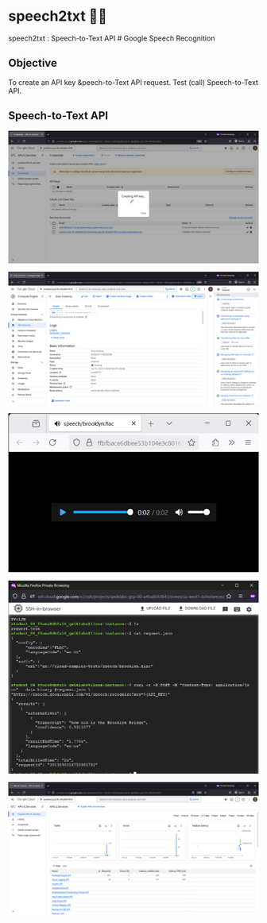 # speech2txt 🦻📑
speech2txt : Speech-to-Text API # Google Speech Recognition


## Objective
To create an API key &peech-to-Text API request.
Test (call) Speech-to-Text API.


## Speech-to-Text API


![speech2txt001.png](./media/speech2txt001.png)

![speech2txt002.png](./media/speech2txt002.png)

[![speech2txt003.png](./media/speech2txt003.png)](https://ffc206f845a01ea6721200905f6aa18ce6b47859484c900d8e2b629-apidata.googleusercontent.com/download/storage/v1/b/cloud-samples-tests/o/speech%2Fbrooklyn.flac?jk=AXbWWmm1UHtsmNYQ69lFGZeOtm23sdgK95znXPEC6x9Cw1KIE8XjCi61DMYsYxC58ZSHTwiRy93pnaUCSQMa-CcEXuCyTArgo-m_6IuBeNiM86kcOtgMctALph8nzxSWdJw1fVGgdtRhKCN_DzVmWANEKqwBJtjlQ8j0TFpxnc-ceW47foOXqS8DCxkHh_DVIUtNrkWNQQdmULkpEkXpt3rI7-JWvKC4x8K0NwJZ48jscOx0PcV8oMzqFmSvyG4dBBUdbnq1LT_VBPWLiz90cwvnolH5KdzA-U3nxGFU7hEECaZwzJVtAjdGnse6xyPnVFegT0t2i02wwfpNQm_Kvx48d9ZH2a5SKYUB50clKb_xOrkyydFkKVz1DGGVtNJfqQvwS-qS33mkITsl84_Pi1A4yf7iUZp5TTwemNM7oXcnsoVmiag_tES9vRAbunMeBuFRM-48HTTM98w6TnwtCqfG2LhIKL379ElTEYEqi9wv30IFbDoGpFCs9Qqg2eo2yL7u9KnLOUcvS3z8hyh5P1CWieRRWZbqB6-vLKm5kTEN6EjFOAfZjLrRA7L6eDtoUf8yZuq9rMLuLVB9oO_eZ2Pj6KiGs6dVMHIXmLm7APLw8vENAzklAf3j1pYunnknHCuHeNSjaTvyxNhruffBEU9YG-YGD1c_ka6pIUpRcjko3aIW_lq7lwXCXRUSvzgK-SJBMJBUPVnmuQqnzQ4Pk7x0OWYQQbBnSoDFefoZmQZjBokTZYhzdKQEa8Ri2W_C4WKi_kCtP3ygvY32mPzEZwhJhF4HChLPMCqMp1VmSBPjwOpLY2lfm8QZKDbZm51qojWT33vXihVyzHS2C-YjvtiuKEm12aHFlLUzFXJoNmFVm2TgrO6aIfFpGmEs-TQNvEnYjmmGFOfzo7Lv5rSkTBPe-9sJdAK206b3FYqT2b-bxUAfnSqUTZVQf0gSa7JgL6wkav-soQnco_bgCMZfGXjGNiPNd8Im3fpvaX-6C56jygAn73Kp68-sMN994jh9CHXdfBisZR3WAyVku6pho_XrsRIqYbGu4sM4K5mffnuanSfObIazlg8wPihHTNsC0-zM3ZlzujF6LNhoTPGYBsFLRcGNhtjuHkNl58scONeoUFdwt6f2wAMGrfpDNOWTyUy0IWbVD3EBzmuyLMRmiAftDmf95-Nlzp3PXquHQvH7SuhQafjWCb9f920HPmxIeg&isca=1)

![speech2txt004.png](./media/speech2txt004.png)

![speech2txt005.png](./media/speech2txt005.png)
